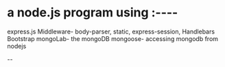 # a node.js program using :----
   express.js
   Middleware- body-parser, static, express-session, Handlebars
   Bootstrap 
   mongoLab- the mongoDB 
   mongoose- accessing mongodb from nodejs

-- 




